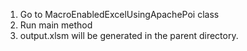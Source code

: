 1. Go to MacroEnabledExcelUsingApachePoi class
2. Run main method
3. output.xlsm will be generated in the parent directory.